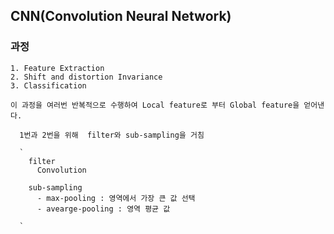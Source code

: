
## CNN(Convolution Neural Network)

### 과정

    1. Feature Extraction
    2. Shift and distortion Invariance
    3. Classification

    이 과정을 여러번 반복적으로 수행하여 Local feature로 부터 Global feature을 얻어낸다.

      1번과 2번을 위해  filter와 sub-sampling을 거침

      `
        filter
          Convolution

        sub-sampling
          - max-pooling : 영역에서 가장 큰 값 선택
          - avearge-pooling : 영역 평균 값

      `

